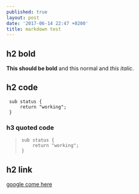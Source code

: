 ```yaml
---
published: true
layout: post
date: '2017-06-14 22:47 +0200'
title: markdown test
---
```

## h2 bold

**This should be bold** and this normal and *this italic*.

## h2 code

     sub status {
         return "working";
     }

### h3 quoted code

>     sub status {
>         return "working";
>     }

## h2 link

[google come here](http://google.com)